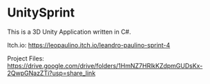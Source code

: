 # UnitySprint
This is a 3D Unity Application written in C#.

Itch.io: https://leopaulino.itch.io/leandro-paulino-sprint-4

Project Files: https://drive.google.com/drive/folders/1HmNZ7HRlkKZdpmGUDsKx-2QwpGNazZTi?usp=share_link
